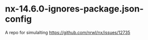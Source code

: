 # nx-14.6.0-ignores-package.json-config
 A repo for simulalting https://github.com/nrwl/nx/issues/12735
